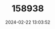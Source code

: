 ---
title: "158938"
category: "Hetaerina curvicauda"
draft: false
date: 2024-02-22 13:03:52
languages:
  English: ["Hook-tipped Rubyspot"]
---